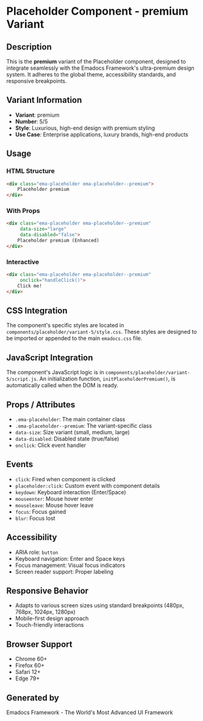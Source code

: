 # Placeholder Component - premium Variant

## Description
This is the **premium** variant of the Placeholder component, designed to integrate seamlessly with the Emadocs Framework's ultra-premium design system. It adheres to the global theme, accessibility standards, and responsive breakpoints.

## Variant Information
- **Variant**: premium
- **Number**: 5/5
- **Style**: Luxurious, high-end design with premium styling
- **Use Case**: Enterprise applications, luxury brands, high-end products

## Usage

### HTML Structure
```html
<div class="ema-placeholder ema-placeholder--premium">
    Placeholder premium
</div>
```

### With Props
```html
<div class="ema-placeholder ema-placeholder--premium" 
     data-size="large" 
     data-disabled="false">
    Placeholder premium (Enhanced)
</div>
```

### Interactive
```html
<div class="ema-placeholder ema-placeholder--premium" 
     onclick="handleClick()">
    Click me!
</div>
```

## CSS Integration
The component's specific styles are located in `components/placeholder/variant-5/style.css`. These styles are designed to be imported or appended to the main `emadocs.css` file.

## JavaScript Integration
The component's JavaScript logic is in `components/placeholder/variant-5/script.js`. An initialization function, `initPlaceholderPremium()`, is automatically called when the DOM is ready.

## Props / Attributes
- `.ema-placeholder`: The main container class
- `.ema-placeholder--premium`: The variant-specific class
- `data-size`: Size variant (small, medium, large)
- `data-disabled`: Disabled state (true/false)
- `onclick`: Click event handler

## Events
- `click`: Fired when component is clicked
- `placeholder:click`: Custom event with component details
- `keydown`: Keyboard interaction (Enter/Space)
- `mouseenter`: Mouse hover enter
- `mouseleave`: Mouse hover leave
- `focus`: Focus gained
- `blur`: Focus lost

## Accessibility
- ARIA role: `button`
- Keyboard navigation: Enter and Space keys
- Focus management: Visual focus indicators
- Screen reader support: Proper labeling

## Responsive Behavior
- Adapts to various screen sizes using standard breakpoints (480px, 768px, 1024px, 1280px)
- Mobile-first design approach
- Touch-friendly interactions

## Browser Support
- Chrome 60+
- Firefox 60+
- Safari 12+
- Edge 79+

## Generated by
Emadocs Framework - The World's Most Advanced UI Framework
